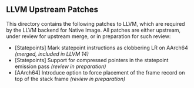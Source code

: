 LLVM Upstream Patches
---------------------

This directory contains the following patches to LLVM,
which are required by the LLVM backend for Native Image.
All patches are either upstream, under review for upstream merge,
or in preparation for such review:

* [Statepoints] Mark statepoint instructions as clobbering LR on AArch64 _(merged, included in LLVM 14)_
* [Statepoints] Support for compressed pointers
 in the statepoint emission pass _(review in preparation)_
* [AArch64] Introduce option to force placement of the frame record on top of the stack frame _(review in preparation)_
